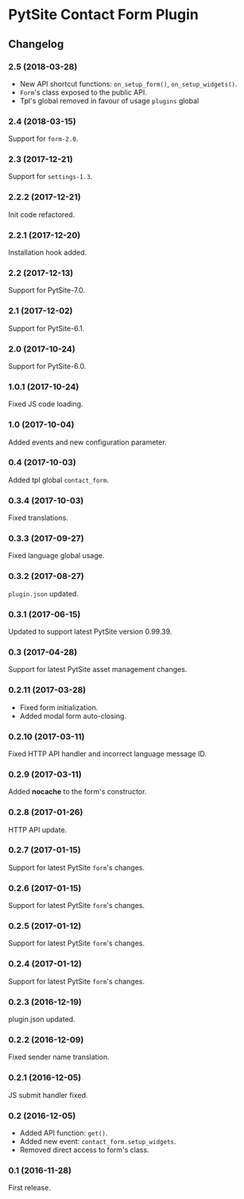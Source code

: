 # PytSite Contact Form Plugin


## Changelog


### 2.5 (2018-03-28)

- New API shortcut functions: `on_setup_form()`, `on_setup_widgets()`.
- `Form`'s class exposed to the public API.
- Tpl's global removed in favour of usage `plugins` global


### 2.4 (2018-03-15)

Support for `form-2.0`.


### 2.3 (2017-12-21)

Support for `settings-1.3`.


### 2.2.2 (2017-12-21)

Init code refactored.


### 2.2.1 (2017-12-20)

Installation hook added.


### 2.2 (2017-12-13)

Support for PytSite-7.0.


### 2.1 (2017-12-02)

Support for PytSite-6.1.


### 2.0 (2017-10-24)

Support for PytSite-6.0.


### 1.0.1 (2017-10-24)

Fixed JS code loading.


### 1.0 (2017-10-04)

Added events and new configuration parameter.


### 0.4 (2017-10-03)

Added tpl global `contact_form`.


### 0.3.4 (2017-10-03)

Fixed translations.


### 0.3.3 (2017-09-27)

Fixed language global usage.


### 0.3.2 (2017-08-27)

`plugin.json` updated.


### 0.3.1 (2017-06-15)

Updated to support latest PytSite version 0.99.39.


### 0.3 (2017-04-28)

Support for latest PytSite asset management changes.


### 0.2.11 (2017-03-28)

- Fixed form initialization.
- Added modal form auto-closing.


### 0.2.10 (2017-03-11)

Fixed HTTP API handler and incorrect language message ID.


### 0.2.9 (2017-03-11)

Added **nocache** to the form's constructor.


### 0.2.8 (2017-01-26)

HTTP API update.


### 0.2.7 (2017-01-15)

Support for latest PytSite `form`'s changes.


### 0.2.6 (2017-01-15)

Support for latest PytSite `form`'s changes.


### 0.2.5 (2017-01-12)

Support for latest PytSite `form`'s changes.


### 0.2.4 (2017-01-12)

Support for latest PytSite `form`'s changes.


### 0.2.3 (2016-12-19)

plugin.json updated.


### 0.2.2 (2016-12-09)

Fixed sender name translation.


### 0.2.1 (2016-12-05)

JS submit handler fixed.


### 0.2 (2016-12-05)

- Added API function: `get()`.
- Added new event: `contact_form.setup_widgets`.
- Removed direct access to form's class.


### 0.1 (2016-11-28)

First release.
